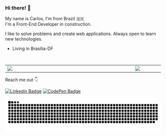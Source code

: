 ### Hi there! 👋

My name is Carlos, I'm from Brazil 🇧🇷 <br>
I'm a Front-End Developer in construction.

I like to solve problems and create web applications. Always open to learn new technologies.

- Living in Brasília-DF

<br>
     <div>               
          <center>
               <table>
                    <tr>
                         <td><img width="400px" align="left" src="https://github-readme-stats.vercel.app/api/top-langs/?username=CarllosRene&hide=html&layout=compact&theme=react" /></td>
                         <td><img width="400px" align="left" src="https://github-readme-stats.vercel.app/api?username=CarllosRene&theme=react&show_icons=true"/></td>
                    </tr>   
               </table>
          </center>  
     </div> 

Reach me out 👇

[![Linkedin Badge](https://img.shields.io/badge/-Carlos%20Renê-0D436D?style=flat-square&logo=Linkedin&logoColor=white&link=https://www.linkedin.com/in/carlos-renê-4034b456)](https://www.linkedin.com/in/carlos-renê-4034b456) [![CodePen Badge](https://img.shields.io/badge/Carlos%20Renê-%234F4F4F?style=flat-square&logo=CodePen&link=https://codepen.io/carllosrene)](https://codepen.io/carllosrene)

![Snake animation](https://github.com/carllosrene/carllosrene/blob/output/github-contribution-grid-snake.svg)




